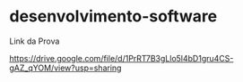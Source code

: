 # desenvolvimento-software

Link da Prova

https://drive.google.com/file/d/1PrRT7B3gLlo5l4bD1gru4CS-gAZ_qYOM/view?usp=sharing
